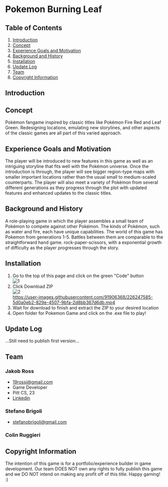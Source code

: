 # Pokemon Burning Leaf
## Table of Contents
1. [Introduction](#introduction)
2. [Concept](#concept)
3. [Experience Goals and Motivation](#experience-goals-and-motivation)
4. [Background and History](#background-and-history)
5. [Installation](#installation)
6. [Update Log](#update-log)
7. [Team](#team)
8. [Copyright Information](#copyright-information)
## Introduction

## Concept
Pokémon fangame inspired by classic titles like Pokémon Fire Red and Leaf Green. Redesigning locations, emulating new storylines, and other aspects of the classic games are all part of this varied approach.
## Experience Goals and Motivation
The player will be introduced to new features in this game as well as an intriguing storyline that fits well with the Pokémon universe. Once the introduction is through, the player will see bigger region-type maps with smaller important locations rather than the usual small to medium-scaled counterparts. The player will also meet a variety of Pokémon from several different generations as they progress through the plot with updated features and enhanced updates to the classic titles.
## Background and History
A role-playing game in which the player assembles a small team of Pokémon to compete against other Pokémon. The kinds of Pokémon, such as water and fire, each have unique capabilities. The world of this game has Pokemon from generations 1-5. Battles between them are comparable to the straightforward hand game. rock-paper-scissors, with a exponential growth of difficulty as the player progresses through the story.
## Installation
1. Go to the top of this page and click on the green "Code" button<br />
![1](https://user-images.githubusercontent.com/91906368/225101651-25a36ea5-541d-4750-9935-a006390e30cd.png)
2. Click Download ZIP<br />
![2](https://user-images.githubusercontent.com/91906368/225102161-723d4e82-13c4-4f59-96b5-368003f36385.png)<br />
https://user-images.githubusercontent.com/91906368/226247585-5d0a0eb2-829e-4507-9bfa-2d8bb367d6db.mp4
3. Wait for download to finish and extract the ZIP to your desired location
4. Open folder for Pokemon Game and click on the .exe file to play!
## Update Log
...Still need to publish first version...
## Team
### Jakob Ross
* 19rossj@gmail.com
* Game Developer
* Pitt CS, 23
* [Linkedin](https://www.linkedin.com/in/jakob-ross/)
### Stefano Brigoli
* stefanobrigoli@gmail.com
### Colin Ruggieri
## Copyright Information
The intention of this game is for a portfolio/experience builder in game development. Our team DOES NOT own any rights to fully publish this game and we DO NOT intend on making any profit off of this title. Happy gaming! :)
